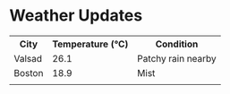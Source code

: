 # Weather Updates

<!-- WEATHER-UPDATE-START -->
<table><tr><th>City</th><th>Temperature (°C)</th><th>Condition</th></tr><tr><td>Valsad</td><td>26.1</td><td>Patchy rain nearby</td></tr><tr><td>Boston</td><td>18.9</td><td>Mist</td></tr><tr><td></td><td></td><td></td></tr></table>
<!-- WEATHER-UPDATE-END -->
